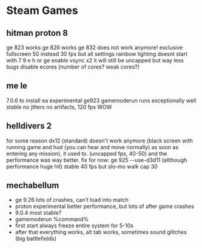 # Steam Games

## hitman proton 8
ge 823 works
ge 826 works
ge 832 does not work anymore!
exclusive fullscreen 50 instead 30 fps
but all settings rainbow lighting
doesnt start with 7 9 e h or ge
enable vsync x2 it will still be uncapped but way less bugs
disable ecores (number of cores? weak cores?)

## me le
7.0.6 to install ea
experimental
ge923
gamemoderun
runs exceptionally well stable no jitters no artifacts, 120 fps WOW

## helldivers 2
for some reason dx12 (standard) doesn't work anymore (black screen with running game and hud (you can hear and move normally) as soon as entering any mission), it used to. (uncapped fps, 40-50) and the performance was way better.
fix for now: ge 925
--use-d3d11 (allthough performance huge hit)
stable 40 fps but slo-mo walk
cap 30

## mechabellum
- ge 9.26 lots of crashes, can't load into match
- proton experimental better performance, but lots of after game crashes
- 9.0.4 most stable?
- gamemoderun %command%
- first start always freeze entire system for 5-10s
- after that everything works, alt tab works, sometimes sound glitches (big battlefields)
